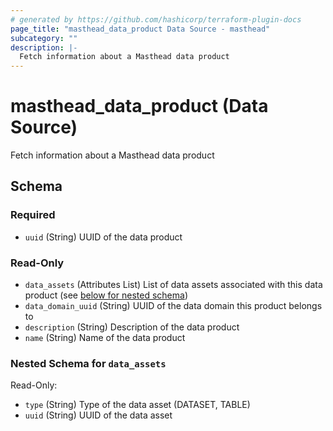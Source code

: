 ```yaml
---
# generated by https://github.com/hashicorp/terraform-plugin-docs
page_title: "masthead_data_product Data Source - masthead"
subcategory: ""
description: |-
  Fetch information about a Masthead data product
---
```


# masthead_data_product (Data Source)

Fetch information about a Masthead data product



<!-- schema generated by tfplugindocs -->
## Schema

### Required

- `uuid` (String) UUID of the data product

### Read-Only

- `data_assets` (Attributes List) List of data assets associated with this data product (see [below for nested schema](#nestedatt--data_assets))
- `data_domain_uuid` (String) UUID of the data domain this product belongs to
- `description` (String) Description of the data product
- `name` (String) Name of the data product

<a id="nestedatt--data_assets"></a>
### Nested Schema for `data_assets`

Read-Only:

- `type` (String) Type of the data asset (DATASET, TABLE)
- `uuid` (String) UUID of the data asset
